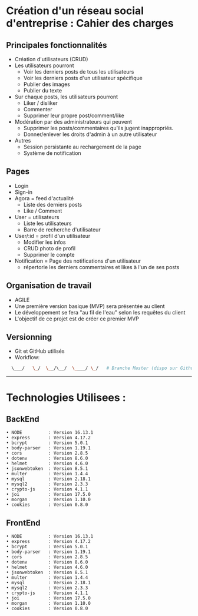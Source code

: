 # Création d'un réseau social d'entreprise : Cahier des charges

## Principales fonctionnalités
- Création d'utilisateurs (CRUD)
- Les utilisateurs pourront
  - Voir les derniers posts de tous les utilisateurs
  - Voir les derniers posts d'un utilisateur spécifique
  - Publier des images
  - Publier du texte
- Sur chaque posts, les utilisateurs pourront
  - Liker / disliker
  - Commenter
  - Supprimer leur propre post/comment/like
- Modération par des administrateurs qui peuvent
  - Supprimer les posts/commentaires qu'ils jugent inappropriés.
  - Donner/enlever les droits d'admin à un autre utilisateur
- Autres
  - Session persistante au rechargement de la page
  - Système de notification

## Pages
- Login
- Sign-in
- Agora = feed d'actualité
  - Liste des derniers posts
  - Like / Comment
- User = utilisateurs
  - Liste les utilisateurs
  - Barre de recherche d'utilisateur
- User/:id = profil d'un utilisateur
  - Modifier les infos
  - CRUD photo de profil
  - Supprimer le compte
- Notification = Page des notifications d'un utilisateur
  - répertorie les derniers commentaires et likes à l'un de ses posts

## Organisation de travail
- AGILE
- Une première version basique (MVP) sera présentée au client
- Le développement se fera "au fil de l'eau" selon les requêtes du client
- L'objectif de ce projet est de créer ce premier MVP

## Versionning
- Git et GitHub utilisés
- Workflow:

```bash
  \___/   \_/  \__/\__/  \____/ \_/   # Branche Master (dispo sur Github)

```
-----------------------------------------------------------------------------

# Technologies Utilisees :

   ## BackEnd
    • NODE          : Version 16.13.1
    • express       : Version 4.17.2
    • bcrypt        : Version 5.0.1
    • body-parser   : Version 1.19.1
    • cors          : Version 2.8.5 
    • dotenv        : Version 8.6.0
    • helmet        : Version 4.6.0
    • jsonwebtoken  : Version 8.5.1
    • multer        : Version 1.4.4
    • mysql         : Version 2.18.1
    • mysql2        : Version 2.3.3
    • crypto-js     : Version 4.1.1
    • joi           : Version 17.5.0
    • morgan        : Version 1.10.0
    • cookies       : Version 0.8.0

   ## FrontEnd
    • NODE          : Version 16.13.1
    • express       : Version 4.17.2
    • bcrypt        : Version 5.0.1
    • body-parser   : Version 1.19.1
    • cors          : Version 2.8.5 
    • dotenv        : Version 8.6.0
    • helmet        : Version 4.6.0
    • jsonwebtoken  : Version 8.5.1
    • multer        : Version 1.4.4
    • mysql         : Version 2.18.1
    • mysql2        : Version 2.3.3
    • crypto-js     : Version 4.1.1
    • joi           : Version 17.5.0
    • morgan        : Version 1.10.0
    • cookies       : Version 0.8.0

